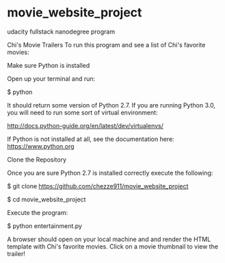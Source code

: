 # movie_website_project
udacity fullstack nanodegree program

Chi's Movie Trailers
To run this program and see a list of Chi's favorite movies:

Make sure Python is installed

Open up your terminal and run:

$ python

It should return some version of Python 2.7. 
If you are running Python 3.0, you will need to run some sort of virtual environment: 

http://docs.python-guide.org/en/latest/dev/virtualenvs/


If Python is not installed at all, see the documentation here: https://www.python.org

Clone the Repository

Once you are sure Python 2.7 is installed correctly execute the following:

$ git clone https://github.com/chezze911/movie_website_project

$ cd movie_website_project

Execute the program:

$ python entertainment.py

A browser should open on your local machine and and render the HTML template with Chi's favorite movies. 
Click on a movie thumbnail to view the trailer!
